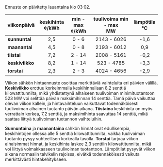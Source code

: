 Ennuste on päivitetty lauantaina klo 03:02.

| viikonpäivä  | keskihinta<br>¢/kWh | min - max<br>¢/kWh | tuulivoima min - max<br>MW | lämpötila<br>°C |
|:-------------|:----------------:|:----------------:|:-------------:|:-------------:|
| **sunnuntai**    |      2,5      |      0 - 6     |    2143 - 6026    |     -1,6     |
| **maanantai**    |      4,5      |      0 - 8     |    2193 - 6012    |      0,9     |
| **tiistai**      |      7,2      |     2 - 14     |    2008 - 5161    |     -0,2     |
| **keskiviikko**  |      8,2      |     1 - 14     |     523 - 4785    |     -3,3     |
| **torstai**      |      2,3      |      2 - 3     |    4024 - 4656    |     -2,9     |

Viikon sähkön hintaennuste osoittaa merkittäviä vaihteluita eri päivien välillä. **Keskiviikko** erottuu korkeimmalla keskihinnallaan 8,2 senttiä kilowattitunnilta, mikä yhdistettynä alhaiseen tuulivoiman minimituotantoon 523 MW voi selittää päivän maksimihinnan 14 senttiä. Tämä päivä vaikuttaa olevan viikon kallein, ja hintavaihteluun vaikuttavat todennäköisesti tuulivoiman alhainen tuotanto päivän aikana. **Tiistaina** keskihinta on myös verrattain korkea, 7,2 senttiä, ja maksimihinta saavuttaa 14 senttiä, mikä saattaa liittyä tuulivoiman tuotannon vaihteluihin. 

**Sunnuntaina** ja **maanantaina** sähkön hinnat ovat edullisempia, keskihintojen ollessa alle 5 senttiä kilowattitunnilta, vaikka tuulivoiman tuotanto pysyy suhteellisen korkealla tasolla. **Torstai** tarjoaa viikon alhaisimmat hinnat, ja keskihinta laskee 2,3 senttiin kilowattitunnilta, mikä voi liittyä voimakkaaseen tuulivoiman tuotantoon. Lämpötilat pysyvät viikon aikana normaalin talvikelin rajoissa, eivätkä todennäköisesti vaikuta merkittävästi hintakehitykseen.